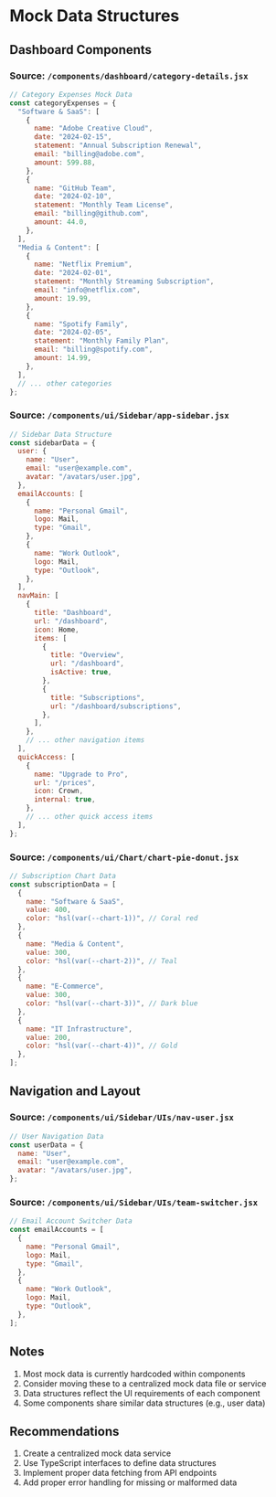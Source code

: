 # Mock Data Structures

## Dashboard Components

### Source: `/components/dashboard/category-details.jsx`

```javascript
// Category Expenses Mock Data
const categoryExpenses = {
  "Software & SaaS": [
    {
      name: "Adobe Creative Cloud",
      date: "2024-02-15",
      statement: "Annual Subscription Renewal",
      email: "billing@adobe.com",
      amount: 599.88,
    },
    {
      name: "GitHub Team",
      date: "2024-02-10",
      statement: "Monthly Team License",
      email: "billing@github.com",
      amount: 44.0,
    },
  ],
  "Media & Content": [
    {
      name: "Netflix Premium",
      date: "2024-02-01",
      statement: "Monthly Streaming Subscription",
      email: "info@netflix.com",
      amount: 19.99,
    },
    {
      name: "Spotify Family",
      date: "2024-02-05",
      statement: "Monthly Family Plan",
      email: "billing@spotify.com",
      amount: 14.99,
    },
  ],
  // ... other categories
};
```

### Source: `/components/ui/Sidebar/app-sidebar.jsx`

```javascript
// Sidebar Data Structure
const sidebarData = {
  user: {
    name: "User",
    email: "user@example.com",
    avatar: "/avatars/user.jpg",
  },
  emailAccounts: [
    {
      name: "Personal Gmail",
      logo: Mail,
      type: "Gmail",
    },
    {
      name: "Work Outlook",
      logo: Mail,
      type: "Outlook",
    },
  ],
  navMain: [
    {
      title: "Dashboard",
      url: "/dashboard",
      icon: Home,
      items: [
        {
          title: "Overview",
          url: "/dashboard",
          isActive: true,
        },
        {
          title: "Subscriptions",
          url: "/dashboard/subscriptions",
        },
      ],
    },
    // ... other navigation items
  ],
  quickAccess: [
    {
      name: "Upgrade to Pro",
      url: "/prices",
      icon: Crown,
      internal: true,
    },
    // ... other quick access items
  ],
};
```

### Source: `/components/ui/Chart/chart-pie-donut.jsx`

```javascript
// Subscription Chart Data
const subscriptionData = [
  {
    name: "Software & SaaS",
    value: 400,
    color: "hsl(var(--chart-1))", // Coral red
  },
  {
    name: "Media & Content",
    value: 300,
    color: "hsl(var(--chart-2))", // Teal
  },
  {
    name: "E-Commerce",
    value: 300,
    color: "hsl(var(--chart-3))", // Dark blue
  },
  {
    name: "IT Infrastructure",
    value: 200,
    color: "hsl(var(--chart-4))", // Gold
  },
];
```

## Navigation and Layout

### Source: `/components/ui/Sidebar/UIs/nav-user.jsx`

```javascript
// User Navigation Data
const userData = {
  name: "User",
  email: "user@example.com",
  avatar: "/avatars/user.jpg",
};
```

### Source: `/components/ui/Sidebar/UIs/team-switcher.jsx`

```javascript
// Email Account Switcher Data
const emailAccounts = [
  {
    name: "Personal Gmail",
    logo: Mail,
    type: "Gmail",
  },
  {
    name: "Work Outlook",
    logo: Mail,
    type: "Outlook",
  },
];
```

## Notes

1. Most mock data is currently hardcoded within components
2. Consider moving these to a centralized mock data file or service
3. Data structures reflect the UI requirements of each component
4. Some components share similar data structures (e.g., user data)

## Recommendations

1. Create a centralized mock data service
2. Use TypeScript interfaces to define data structures
3. Implement proper data fetching from API endpoints
4. Add proper error handling for missing or malformed data
